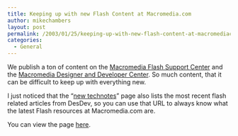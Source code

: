```yaml
---
title: Keeping up with new Flash Content at Macromedia.com
author: mikechambers
layout: post
permalink: /2003/01/25/keeping-up-with-new-flash-content-at-macromediacom/
categories:
  - General
---
```



We publish a ton of content on the [Macromedia Flash Support Center][1] and the [Macromedia Designer and Developer Center][2]. So much content, that it can be difficult to keep up with everything new.

I just noticed that the &#8220;[new technotes][3]&#8221; page also lists the most recent flash related articles from DesDev, so you can use that URL to always know what the latest Flash resources at Macromedia.com are.

You can view the page [here][3].

 [1]: http://www.macromedia.com/support/flash/
 [2]: http://www.macromedia.com/desdev/
 [3]: http://search.macromedia.com/search/search?Action=FilterSearch&filter=fv.hts&ResultTemplate=rs.hts&collection=support_eng&dateMod=31&product=Flash&NewSortField=DateModified&NewSortOrder=desc